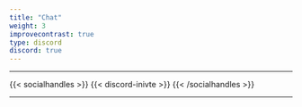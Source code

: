 ```yaml
---
title: "Chat"
weight: 3
improvecontrast: true
type: discord
discord: true
---
```



---

{{< socialhandles >}}
    {{< discord-inivte >}}
{{< /socialhandles >}}


---

